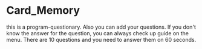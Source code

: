 # Card_Memory
this is a program-questionary. 
Also you can add your questions.
If you don't know the answer for the question, you can always check up guide on the menu.
There are 10 questions and you need to answer them on 60 seconds.
